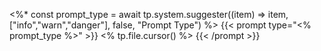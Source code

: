 <%*
const prompt_type = await tp.system.suggester((item) => item, ["info","warn","danger"], false, "Prompt Type")
%>
{{< prompt type="<% prompt_type %>" >}}
<% tp.file.cursor() %>
{{< /prompt >}}